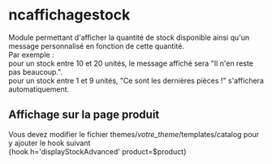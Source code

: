 # ncaffichagestock
Module permettant d'afficher la quantité de stock disponible ainsi qu'un message personnalisé en fonction de cette quantité.\
Par exemple :\
pour un stock entre 10 et 20 unités, le message affiché sera "Il n'en reste pas beaucoup.".\
pour un stock entre 1 et 9 unités, "Ce sont les dernières pièces !" s'affichera automatiquement.

## Affichage sur la page produit
Vous devez modifier le fichier themes/*votre_theme*/templates/catalog pour y ajouter le hook suivant\
{hook h='displayStockAdvanced' product=$product}

